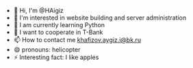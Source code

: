 - 👋 Hi, I'm @HAigiz
- 👀 I'm interested in website building and server administration
- 🌱 I am currently learning Python
- 💞️ I want to cooperate in T-Bank
- 📫 How to contact me khafizov.aygiz.i@bk.ru
- 😄 pronouns: helicopter
- ⚡ Interesting fact: I like apples

<!---
HAigiz/HAigiz is a ✨ special ✨ repository because its `README.md` (this file) appears in your GitHub profile.
You can click on the Preview link to take a look at your changes.
--->
